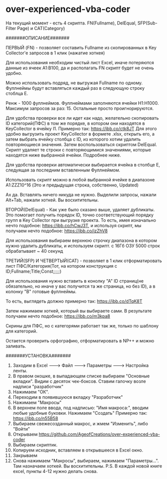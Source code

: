 # over-experienced-vba-coder
На текущий момент - есть 4 скрипта. FN(Fullname), DelEqual, SFP(Sub-Filter Page) и CAT(Category)


#######ОПИСАНИЕ#######


ПЕРВЫЙ (FN) - позволяет составить Fullname из скопированных в Key Collector'e запросов в 1 клик (нажатие хоткея)

  Для использования необходим чистый лист Excel, иначе потеряются данные из ячеек A1:B100, да и располагать FN скрипт будет не очень удобно.
  
  Можно использовать подряд, не выгружая Fullname по одному. Фуллнеймы будут вставляться каждый раз в следующую строку стоблца E.
  
  Ренж - 1000 фуллнеймов. Фуллнеймами заполняются ячейки H1:H1000. Максимум запросов за раз: 15. Остальные просто проигнорируются.
  
  Для удобства проверки все ли идет как надо, желательно скопировать ID категорий(ПФС) в том же порядке, 
      в котором они находятся в KeyCollector в ячейку I1. Примерно так: https://ibb.co/ctk8JT
         Для этого удобно выгрузить проект KeyCollector в формете .xlsx, открыть его, а затем выбрать ячейку столбца c ID, из которого хотим удалить повторяющиеся значения. Затем воспользоваться скриптом DelEqual. Скрипт удаляет те строки с повторяющимися значениями, которые находятся ниже выбранной ячейки. Подробнее ниже.
      
  Для удобства проверки автоматически выбирается ячейка в столбце Е, следуящая за последним вставленным Фуллнеймом.
  
  Использовать скрипт можно в любой выбранной ячейке в диапазоне A1:ZZZ10^16 (Это и предыдущая строка, собственно, Updated)
  
  Ах да. Вставлять ничего никуда не нужно. Выделили запросы, нажали Alt+Tab, нажали хоткей. Вы восхитительны.


ВТОРОЙ(DelEqual) - Как уже было сказано выше, удаляет дубликаты. Это помогает получить порядок ID, точно соответствующий порядку групп в Key Collector при выгрузке проекта. То есть, имея изначально нечто подобное: https://ibb.co/hCwJ3T, и используя скрипт, мы получаем нечто подобное: https://ibb.co/izZhV8

   Для использования выбираем верхнюю строчку диапазона в котором нужно удалить дубликаты, и используем скрипт. с 16Гб ОЗУ 5000 строк обрабатывает ~ 40 секунд

  
ТРЕТИЙ(SFP) И ЧЕТВЕРТЫЙ(CAT) - позволяет в 1 клик отформатировать лист ПФС/Категория(Тот, на котором конструкция с ID;Fullname;Title;Const;;;;;)

  Для использования нужно вставить в конолку "А" ID страниц(не обязательно, но иначе у вас получится та же страница, но без ID), 
      а в колонку "B" готовые фуллнеймы.
      
  То есть, выглядеть должно примерно так: https://ibb.co/dTqK8T
  
  Затем нажимаем хоткей, который вы выбираете сами. В результате получаем нечто подобное: https://ibb.co/m3kpa8
  
  Скрины для ПФС, но с категорями работает так же, только по шаблону для категорий.
  
  Остается проверить орфографию, отформатировать в NP++ и можно заливать.
  
#######УСТАНОВКА#######
1. Заходим в Excel ---> Файл ---> Параметры ---> Настройка ленты.
2. В правом окошке, в выпадающем списке выбираем "Основные вкладки". Видим с десяток чек-боксов. Ставим галочку возле надписи "разработчик"
3. Нажимаем "ОК".
4. Переходим в появившуюся вкладку "Разработчик"
5. Нажимаем "Макросы"
6. В верхнем поле ввода, под надписью: "Имя макроса:", вводим любые удобные буковки. Нажимаем "Создать" Примерно так: https://ibb.co/n55B58
7. Выбираем свежесозданный макрос, и жмем "Изменить", либо "Войти"
8. Открываем https://github.com/AgeofCreations/over-experienced-vba-coder
9. Выбираем скриптик.
10. Копируем исходник, вставляем в открывшееся в Excel окно.
11. Закрываем
12. Снова нажимаем "Макросы", выбираем, нажимаем "Параметры...". Там назначаем хоткей. Вы восхитительны.
  P.S. В каждой новой книге excel, пункты 4-12 нужно делать снова.
